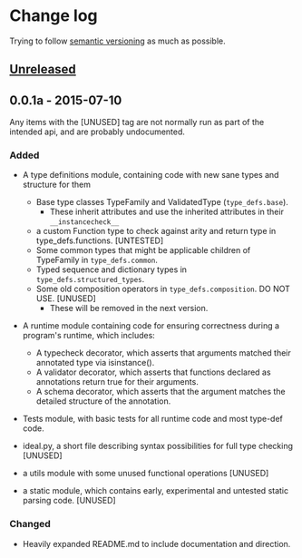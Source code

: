 # Change log

Trying to follow [semantic versioning](http://semver.org) as much as possible.

## [Unreleased][unreleased]


## 0.0.1a - 2015-07-10
Any items with the [UNUSED] tag are not normally run as part of the intended api, and are probably undocumented.

### Added
- A type definitions module, containing code with new sane types and structure for them
  - Base type classes TypeFamily and ValidatedType (`type_defs.base`).
    - These inherit attributes and use the inherited attributes in their `__instancecheck__`
  - a custom Function type to check against arity and return type in type_defs.functions. [UNTESTED]
  - Some common types that might be applicable children of TypeFamily in `type_defs.common`.
  - Typed sequence and dictionary types in `type_defs.structured_types`.
  - Some old composition operators in `type_defs.composition`. DO NOT USE. [UNUSED]
    - These will be removed in the next version.

- A runtime module containing code for ensuring correctness during a program's runtime, which includes:
  - A typecheck decorator, which asserts that arguments matched their annotated type via isinstance().
  - A validator decorator, which asserts that functions declared as annotations return true for their arguments.
  - A schema decorator, which asserts that the argument matches the detailed structure of the annotation.

- Tests module, with basic tests for all runtime code and most type-def code.

- ideal.py, a short file describing syntax possibilities for full type checking [UNUSED]
- a utils module with some unused functional operations [UNUSED]
- a static module, which contains early, experimental and untested static parsing code. [UNUSED]

### Changed
- Heavily expanded README.md to include documentation and direction.


[unreleased]: https://github.com/zekna/py-types/compare/v0.0.1a...HEAD

